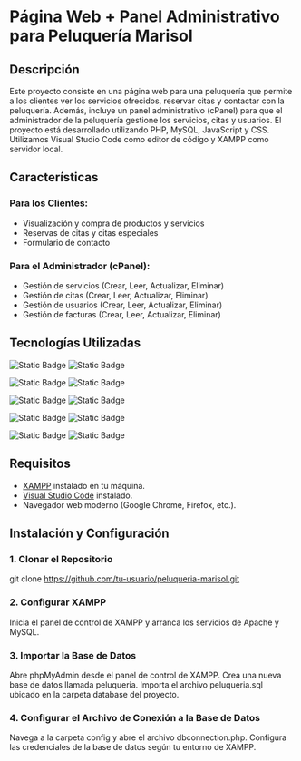 # Página Web + Panel Administrativo para Peluquería Marisol

## Descripción

Este proyecto consiste en una página web para una peluquería que permite a los clientes ver los servicios ofrecidos, reservar citas y contactar con la peluquería. Además, incluye un panel administrativo (cPanel) para que el administrador de la peluquería gestione los servicios, citas y usuarios. El proyecto está desarrollado utilizando PHP, MySQL, JavaScript y CSS. Utilizamos Visual Studio Code como editor de código y XAMPP como servidor local.

## Características

### Para los Clientes:
- Visualización y compra de productos y servicios
- Reservas de citas y citas especiales
- Formulario de contacto

### Para el Administrador (cPanel):
- Gestión de servicios (Crear, Leer, Actualizar, Eliminar)
- Gestión de citas (Crear, Leer, Actualizar, Eliminar)
- Gestión de usuarios (Crear, Leer, Actualizar, Eliminar)
- Gestión de facturas (Crear, Leer, Actualizar, Eliminar)

## Tecnologías Utilizadas
![Static Badge](https://img.shields.io/badge/PHP-blue?style=for-the-badge&logo=PHP&logoSize=auto&labelColor=black)
![Static Badge](https://img.shields.io/badge/v_8.2.12-red?logoSize=auto)

![Static Badge](https://img.shields.io/badge/JavaScript-%23F7DF1E?style=for-the-badge&logo=javascript&logoSize=auto&labelColor=black)
![Static Badge](https://img.shields.io/badge/EMAScript-red?logoSize=auto)

![Static Badge](https://img.shields.io/badge/CSS-%231572B6?style=for-the-badge&logo=css3&logoSize=auto&labelColor=black)
![Static Badge](https://img.shields.io/badge/CSS3-red?logoSize=auto)

![Static Badge](https://img.shields.io/badge/MySQL-skyblue?style=for-the-badge&logo=MySQL&logoSize=auto&labelColor=black)
![Static Badge](https://img.shields.io/badge/v_8.0.31-red?logoSize=auto)

![Static Badge](https://img.shields.io/badge/Servidor%20XAMPP-%23FB7A24?style=for-the-badge&logo=xampp&logoSize=auto&labelColor=black)
![Static Badge](https://img.shields.io/badge/v_8.2.12-red?logoSize=auto)

## Requisitos

- [XAMPP](https://www.apachefriends.org/index.html) instalado en tu máquina.
- [Visual Studio Code](https://code.visualstudio.com/) instalado.
- Navegador web moderno (Google Chrome, Firefox, etc.).

## Instalación y Configuración

### 1. Clonar el Repositorio
git clone https://github.com/tu-usuario/peluqueria-marisol.git

### 2. Configurar XAMPP
Inicia el panel de control de XAMPP y arranca los servicios de Apache y MySQL.

### 3. Importar la Base de Datos
Abre phpMyAdmin desde el panel de control de XAMPP.
Crea una nueva base de datos llamada peluqueria.
Importa el archivo peluqueria.sql ubicado en la carpeta database del proyecto.

### 4. Configurar el Archivo de Conexión a la Base de Datos
Navega a la carpeta config y abre el archivo dbconnection.php.
Configura las credenciales de la base de datos según tu entorno de XAMPP.

<?php
$host = 'localhost';
$dbname = 'peluqueria';
$username = 'root';
$password = '';

### 5. Iniciar el Proyecto
Copia el proyecto a la carpeta htdocs de tu instalación de XAMPP.
Abre tu navegador y ve a "http://localhost/peluqueria-marisol".

## Estructura del Proyecto
plaintext
Copiar código
peluqueria/
├── config/
│   └── db.php
├── css/
│   └── styles.css
├── js/
│   └── scripts.js
├── admin/
│   ├── index.php
│   ├── manage_services.php
│   ├── manage_appointments.php
│   └── manage_users.php
├── client/
│   ├── index.php
│   ├── services.php
│   ├── appointment.php
│   └── contact.php
├── database/
│   └── peluqueria.sql
├── .gitignore
├── README.md
└── index.php

## Uso
### Para Clientes
Visita la página principal.
Navega a la sección de servicios para ver los servicios ofrecidos.
Reserva una cita a través del formulario de citas.
Utiliza el formulario de contacto para enviar un mensaje a la peluquería.
Para Administradores
Inicia sesión en el cPanel.
Gestiona los servicios, citas y usuarios a través de las opciones del menú.

Licencia
Este proyecto está bajo la Licencia MIT. Ver el archivo LICENSE para más detalles.

¡Gracias por utilizar nuestro proyecto de peluquería! Si tienes alguna pregunta o sugerencia, no dudes en contactarnos.

